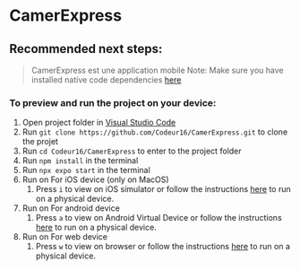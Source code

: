 
# CamerExpress
## Recommended next steps:



>CamerExpress est une application mobile 
Note: Make sure you have installed native code dependencies [here](https://reactnative.dev/docs/environment-setup#installing-dependencies)

### To preview and run the project on your device:

1. Open project folder in <u>Visual Studio Code</u>
2. Run `git clone https://github.com/Codeur16/CamerExpress.git` to clone the projet
3. Run `cd Codeur16/CamerExpress` to enter to the project folder
2. Run `npm install` in the terminal
3. Run `npx expo start` in the terminal
4. Run on For iOS device (only on MacOS)
   1. Press `i` to view on iOS simulator or follow the instructions [here](https://docs.expo.dev/workflow/run-on-device/) to run on a physical device.
5. Run on For android device
   1. Press `a` to view on Android Virtual Device or follow the instructions [here](https://docs.expo.dev/workflow/run-on-device/) to run on a physical device.
6. Run on For web device
   1. Press `w` to view on browser or follow the instructions [here](https://docs.expo.dev/workflow/run-on-device/) to run on a physical device.


